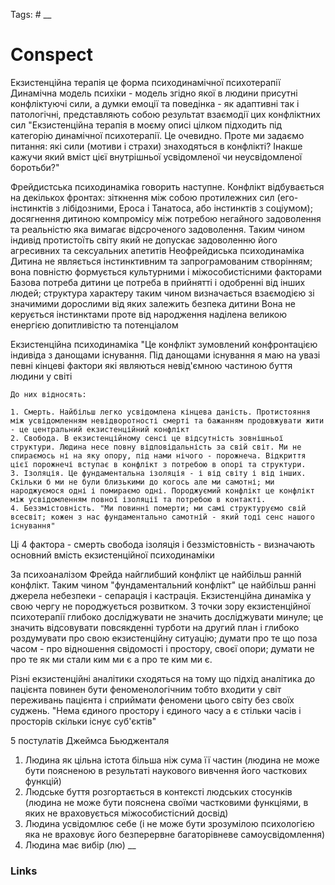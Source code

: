 Tags: #
__
# Conspect

Екзистенційна терапія це форма психодинамічної психотерапії
	Динамічна модель психіки - модель згідно якої в людини присутні конфліктуючі сили, а думки емоції та поведінка - як адаптивні так і патологічні, представляють собою результат взаємодії цих конфліктних сил
"Екзистенційна терапія в моєму описі цілком підходить під категорію динамічної психотерапії. Це очевидно. Проте ми задаємо питання: які сили (мотиви і страхи) знаходяться в конфлікті? Інакше кажучи який вміст цієї внутрішньої усвідомленої чи неусвідомленої боротьби?"

Фрейдистська психодинаміка говорить наступне.
	Конфлікт відбувається на декількох фронтах: зіткнення між собою протилежних сил (его-інстинктів з лібідозними, Ероса і Танатоса,  або інстинктів з соціумом); досягнення дитиною компромісу між потребою негайного задоволення та реальністю яка вимагає відсроченого задоволення. Таким чином індивід протистоїть світу який не допускає задоволенню його агресивних та сексуальних апетитів
Неофрейдиська психодинаміка
	Дитина не являється інстинктивним та запрограмованим створінням; вона повністю формується культурними і міжособистісними факторами
	Базова потреба дитини це потреба в прийнятті і одобренні від інших людей; структура характеру таким чином визначається взаємодією зі значимими дорослими від яких залежить безпека дитини
	Вона не керується інстинктами проте від народження наділена великою енергією допитливістю та потенціалом

Екзистенційна психодинаміка
	"Це конфлікт зумовлений конфронтацією індивіда з данощами існування. Під данощами існування я маю на увазі певні кінцеві фактори які являються невід'ємною частиною буття людини у світі
	
	До них відносять:

	1. Смерть. Найбільш легко усвідомлена кінцева даність. Протистояння між усвідомленням невідворотності смерті та бажанням продовжувати жити - це центральний екзистенційний конфлікт
	2. Свобода. В екзистенційному сенсі це відсутність зовнішньої структури. Людина несе повну відповідальність за свій світ. Ми не спираємось ні на яку опору, під нами нічого - порожнеча. Відкриття цієї порожнечі вступає в конфлікт з потребою в опорі та структури. 
	3. Ізоляція. Це фундаментальна ізоляція - і від світу і від інших. Скільки б ми не були близькими до когось але ми самотні; ми народжуємося одні і помираємо одні. Породжуємий конфлікт це конфлікт між усвідомленням повної ізоляції та потребою в контакті.
	4. Беззмістовність. "Ми повинні померти; ми самі структуруємо свій всесвіт; кожен з нас фундаментально самотній - який тоді сенс нашого існування"
Ці 4 фактора - смерть свобода ізоляція і беззмістовність - визначають основний вмість екзистенційної психодинаміки

За психоаналізом Фрейда найглибший конфлікт це найбільш ранній конфлікт. Таким чином "фундаментальний конфлікт" це найбільш ранні джерела небезпеки - сепарація і кастрація.
Екзистенційна динаміка у свою чергу не породжується розвитком. З точки зору екзистенційної психотерапії глибоко досліджувати не значить досліджувати минуле; це значить відсовувати повсякденні турботи на другий план і глибоко роздумувати про свою екзистенційну ситуацію; думати про те що поза часом - про відношення свідомості і простору, своєї опори; думати не про те як ми стали ким ми є а про те ким ми є.

Різні екзистенційні аналітики сходяться на тому що підхід аналітика до пацієнта повинен бути феноменологічним тобто входити у світ переживань пацієнта і сприймати феномени цього світу без своїх суджень. "Нема єдиного простору і єдиного часу а є стільки часів і просторів скільки існує суб'єктів"

5 постулатів Джеймса Бьюдженталя
1. Людина як цільна істота більша ніж сума її частин (людина не може бути поясненою в результаті наукового вивчення його часткових функцій)
2. Людське буття розгортається в контексті людських стосунків (людина не може бути пояснена своїми частковими функціями, в яких не враховується міжособистісний досвід)
3. Людина усвідомлює себе (і не може бути зрозумілою психологією яка не враховує його безперервне багаторівневе самоусвідомлення)
4. Людина має вибір (лю)
__
### Links
